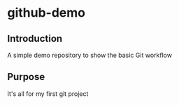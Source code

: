 # github-demo
## Introduction
A simple demo repository to show the basic Git workflow
## Purpose
It's all for my first git project
